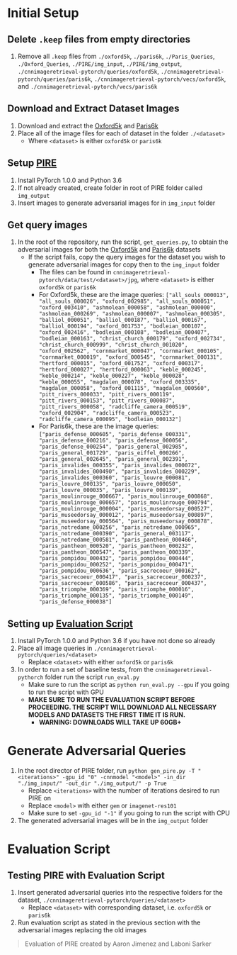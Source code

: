 # Initial Setup
 Delete `.keep` files from empty directories
 -
 1. Remove all `.keep` files from `./oxford5k`, `./paris6k`, `./Paris_Queries`, `./Oxford_Queries`, `./PIRE/img_input`, `./PIRE/img_output`, `./cnnimageretrieval-pytorch/queries/oxford5k`, `./cnnimageretrieval-pytorch/queries/paris6k`, `./cnnimageretrieval-pytorch/vecs/oxford5k`, and `./cnnimageretrieval-pytorch/vecs/paris6k`

 Download and Extract Dataset Images
 -
 1. Download and extract the [Oxford5k](https://www.robots.ox.ac.uk/~vgg/data/oxbuildings/) and [Paris6k](https://www.robots.ox.ac.uk/~vgg/data/parisbuildings/)
 2. Place all of the image files for each of dataset in the folder `./<dataset>`
	- Where `<dataset>` is either `oxford5k` or `paris6k`

 Setup [PIRE](https://github.com/liuzrcc/PIRE)
 -

 1. Install PyTorch 1.0.0 and Python 3.6
 2. If not already created, create folder in root of PIRE folder called `img_output`
 3. Insert images to generate adversarial images for in `img_input` folder

 Get query images
 -
 1. In the root of the repository, run the script, `get_queries.py`, to obtain the adversarial images for both the [Oxford5k](https://www.robots.ox.ac.uk/~vgg/data/oxbuildings/) and [Paris6k](https://www.robots.ox.ac.uk/~vgg/data/parisbuildings/) datasets
 	- If the script fails, copy the query images for the dataset you wish to generate adversarial images for copy then to the `img_input` folder
	 	- The files can be found in `cnnimageretrieval-pytorch/data/test/<dataset>/jpg`, where `<dataset>` is either `oxford5k` or `paris6k`
		- For Oxford5k, these are the image queries: `["all_souls_000013", "all_souls_000026", "oxford_002985", "all_souls_000051", "oxford_003410", "ashmolean_000058", "ashmolean_000000", "ashmolean_000269", "ashmolean_000007", "ashmolean_000305", "balliol_000051", "balliol_000187", "balliol_000167", "balliol_000194", "oxford_001753", "bodleian_000107", "oxford_002416", "bodleian_000108", "bodleian_000407", "bodleian_000163", "christ_church_000179", "oxford_002734", "christ_church_000999", "christ_church_001020", "oxford_002562", "cornmarket_000047", "cornmarket_000105", "cornmarket_000019", "oxford_000545", "cornmarket_000131", "hertford_000015", "oxford_001752", "oxford_000317", "hertford_000027", "hertford_000063", "keble_000245", "keble_000214", "keble_000227", "keble_000028", "keble_000055", "magdalen_000078", "oxford_003335", "magdalen_000058", "oxford_001115", "magdalen_000560", "pitt_rivers_000033", "pitt_rivers_000119", "pitt_rivers_000153", "pitt_rivers_000087", "pitt_rivers_000058", "radcliffe_camera_000519", "oxford_002904", "radcliffe_camera_000523", "radcliffe_camera_000095", "bodleian_000132"]`
		- For Paris6k, these are the image queries: `["paris_defense_000605", "paris_defense_000331", "paris_defense_000216", "paris_defense_000056", "paris_defense_000254", "paris_general_002985", "paris_general_001729", "paris_eiffel_000266", "paris_general_002645", "paris_general_002391", "paris_invalides_000355", "paris_invalides_000072", "paris_invalides_000490", "paris_invalides_000229", "paris_invalides_000360", "paris_louvre_000081", "paris_louvre_000135", "paris_louvre_000050", "paris_louvre_000035", "paris_louvre_000139", "paris_moulinrouge_000667", "paris_moulinrouge_000868", "paris_moulinrouge_000657", "paris_moulinrouge_000794", "paris_moulinrouge_000004", "paris_museedorsay_000527", "paris_museedorsay_000012", "paris_museedorsay_000897", "paris_museedorsay_000564", "paris_museedorsay_000878", "paris_notredame_000256", "paris_notredame_000965", "paris_notredame_000390", "paris_general_003117", "paris_notredame_000581", "paris_pantheon_000466", "paris_pantheon_000520", "paris_pantheon_000232", "paris_pantheon_000547", "paris_pantheon_000339", "paris_pompidou_000432", "paris_pompidou_000444", "paris_pompidou_000252", "paris_pompidou_000471", "paris_pompidou_000636", "paris_sacrecoeur_000162", "paris_sacrecoeur_000417", "paris_sacrecoeur_000237", "paris_sacrecoeur_000586", "paris_sacrecoeur_000437", "paris_triomphe_000369", "paris_triomphe_000016", "paris_triomphe_000135", "paris_triomphe_000149", "paris_defense_000038"]`

Setting up [Evaluation Script](https://github.com/filipradenovic/cnnimageretrieval-pytorch)
-
 1. Install PyTorch 1.0.0 and Python 3.6 if you have not done so already
 2. Place all image queries in `./cnnimageretrieval-pytorch/queries/<dataset>`
	- Replace `<dataset>` with either `oxford5k` or `paris6k`
 3. In order to run a set of baseline tests, from the `cnnimageretrieval-pythorch` folder run the script `run_eval.py` 
	 - Make sure to run the script as `python run_eval.py --gpu` if you going to run the script with GPU
	 - **MAKE SURE TO RUN THE EVALUATION SCRIPT BEFORE PROCEEDING. THE SCRIPT WILL DOWNLOAD ALL NECESSARY MODELS AND DATASETS THE FIRST TIME IT IS RUN.**
	  	- **WARNING: DOWNLOADS WILL TAKE UP 60GB+**


# Generate Adversarial Queries
 1. In the root director of PIRE folder, run `python gen_pire.py -T "<iterations>" -gpu_id "0" -cnnmodel "<model>" -in_dir "./img_input/" -out_dir "./img_output/" -p True`
	 - Replace `<iterations>` with the number of iterations desired to run PIRE on
	 - Replace `<model>` with either `gem` or `imagenet-res101`
	 - Make sure to set `-gpu_id "-1"` if you going to run the script with CPU
 2. The generated adversarial images will be in the `img_output` folder

# Evaluation Script

Testing PIRE with Evaluation Script
-
 1. Insert generated adversarial queries into the respective folders for the dataset, `./cnnimageretrieval-pytorch/queries/<dataset>`
	 - Replace `<dataset>` with corresponding dataset, i.e. `oxford5k` or `paris6k`
 2. Run evaluation script as stated in the previous section with the adversarial images replacing the old images<br />


> Evaluation of PIRE created by Aaron Jimenez and Laboni Sarker

